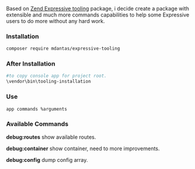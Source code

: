 Based on [Zend Expressive tooling](https://www.google.com) package, i decide create a package with extensible and much more commands capabilities to help some Expressive users to do more without any hard work.

### Installation
````bash
composer require mdantas/expressive-tooling
````
### After Installation
````bash
#to copy console app for project root.
\vendor\bin\tooling-installation 
````


### Use
````bash
app commands %arguments
````


### Available Commands

__debug:routes__ show available routes.

__debug:container__ show container, need to more improvements.

__debug:config__ dump config array.

